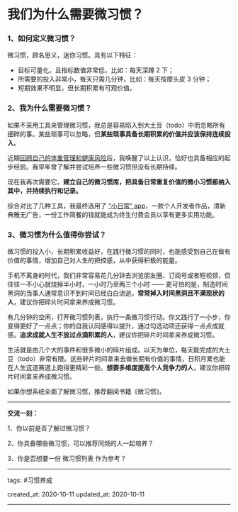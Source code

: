 # 我们为什么需要微习惯？

### 1、如何定义微习惯？

微习惯，顾名思义，迷你习惯。具有以下特征：

- 目标可量化，且指标数值非常低，比如：每天深蹲 2 下；
- 所需要的投入非常小，每天只需几分钟，比如：每天按摩头皮 3 分钟；
- 短期效果不明显，但长期积累有可观价值。

### 2、我为什么需要微习惯？

如果不采用工具来管理微习惯，我总是容易陷入到大土豆（todo）中而忽略所有细碎的事。某些琐事可以忽略，但**某些琐事具备长期积累的价值并应该保持连续投入**。

近期[回顾自己的体重管理和健康风险](https://zuopin.xin/posts/ab3b6d218ac2b61b3da1d13a8610c0575578212dca87bc5abf5124de92b007ef)后，我唤醒了以上认识，恰好也具备相应的起步经验。我早年曾了解并尝试培养一些微习惯但没有长期持续。

现在我再次需要它。**建立自己的微习惯库，把具备日常重复价值的微小习惯都纳入其中，并持续执行和记录。**

综合对比了几种工具，我最终选用了 [“小日常” app](https://apps.apple.com/cn/app/id1263789061)，一款个人开发者作品，清新典雅无广告，一份工作简餐的钱就能成为终生付费会员以享有更多实用功能。

### 3、微习惯为什么值得你尝试？

微习惯的投入小，长期积累收益好，在践行微习惯的同时，也能感受到自己在做有价值的事情，增加自己对人生的把控感，从中获得积极的能量。

手机不离身的时代，我们非常容易花几分钟去浏览朋友圈、订阅号或者短视频，但往往一不小心就烧掉半小时，一小时乃至两三个小时 —— 更可怕的是，制造时间黑洞的当事人通常意识不到时间已经白白流逝。**常常掉入时间黑洞且不满现状的人**，建议你把碎片时间拿来养成微习惯。

有几分钟的空闲，打开微习惯列表，执行一条微习惯行动。你又践行了一小步，你变得更好了一点点；你的自我认同感得以提升，通过勾选动项还获得一点点成就感。**追求成就人生不放过点滴积累的人**，建议你把碎片时间拿来养成微习惯。

生活就是由几个大的事件和很多微小的碎片组成。以天为单位，每天能完成的大土豆（todo）非常有限。这些碎片时间拿来去做长期有价值的事情，日积月累也能在人生这道赛道上跑得更精彩一些。**想要多维度提高个人竞争力的人**，建议你把碎片时间拿来养成微习惯。


如果你想系统全面了解微习惯，推荐翻阅书籍《微习惯》。

---

**交流一刻：**

1、你以前是否了解过微习惯？

2、你具备哪些微习惯，可以推荐同频的人一起培养？

3、你是否想要一份 微习惯列表 作为参考？

---

tags: #习惯养成

created_at: 2020-10-11
updated_at: 2020-10-11

---
